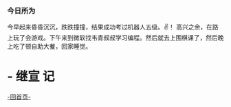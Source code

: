 ### 今日所为

今早起来昏昏沉沉，跌跌撞撞，结果成功考过机器人五级。✌！
高兴之余，在路上玩了会游戏。下午来到微软找韦青叔叔学习编程。然后就去上围棋课了，然后晚上吃了顿自助大餐，回家睡觉。

# - 继宣 记

[-回首页-](./README.md)

